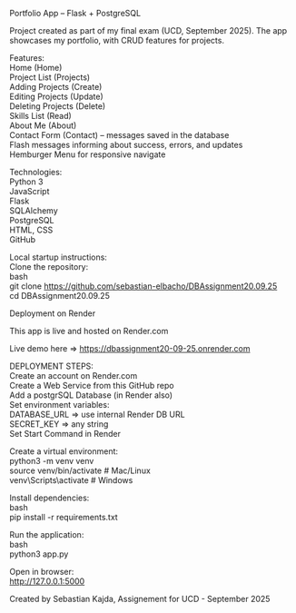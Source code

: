 Portfolio App – Flask + PostgreSQL

Project created as part of my final exam (UCD, September 2025).
The app showcases my portfolio, with CRUD features for projects.

Features: <br>
Home (Home)<br>
Project List (Projects)<br>
Adding Projects (Create)<br>
Editing Projects (Update)<br>
Deleting Projects (Delete)<br>
Skills List (Read)<br>
About Me (About)<br>
Contact Form (Contact) – messages saved in the database <br>
Flash messages informing about success, errors, and updates <br>
Hemburger Menu for responsive navigate <br>


Technologies: <br>
Python 3 <br>
JavaScript <br>
Flask <br>
SQLAlchemy <br>
PostgreSQL <br>
HTML, CSS <br>
GitHub <br>

Local startup instructions: <br>
Clone the repository: <br>
bash <br>
git clone https://github.com/sebastian-elbacho/DBAssignment20.09.25 <br>
cd DBAssignment20.09.25 <br>


Deployment on Render <br>

This app is live and hosted on Render.com <br>

Live demo here => https://dbassignment20-09-25.onrender.com <br>


DEPLOYMENT STEPS: <br>
Create an account on Render.com<br>
Create a Web Service from this GitHub repo<br>
Add a postgrSQL Database (in Render also) <br>
Set environment variables: <br>
   DATABASE_URL => use internal Render DB URL <br>
   SECRET_KEY => any string <br>
Set Start Command in Render <br>




Create a virtual environment: <br>
python3 -m venv venv <br>
source venv/bin/activate   # Mac/Linux <br>
venv\Scripts\activate      # Windows <br>

Install dependencies: <br>
bash <br>
pip install -r requirements.txt <br>

Run the application: <br>
bash <br>
python3 app.py <br>

Open in browser: <br>
http://127.0.0.1:5000 <br>


Created by Sebastian Kajda, Assignement for UCD - September 2025









